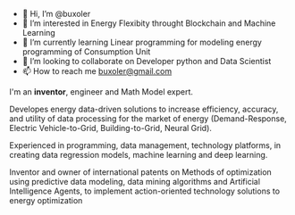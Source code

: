- 👋 Hi, I’m @buxoler
- 👀 I’m interested in Energy Flexibity throught Blockchain and Machine Learning
- 🌱 I’m currently learning Linear programming for modeling energy programming of Consumption Unit
- 💞️ I’m looking to collaborate on Developer python and Data Scientist
- 📫 How to reach me buxoler@gmail.com

<!---
Buxoler/Buxoler is a ✨ special ✨ repository because its `README.md` (this file) appears on your GitHub profile.
You can click the Preview link to take a look at your changes.
--->
I'm an **inventor**, engineer and Math Model expert.

Developes energy data-driven solutions to increase efficiency, accuracy, and utility of data processing for the market of energy (Demand-Response, Electric Vehicle-to-Grid, Building-to-Grid, Neural Grid).

Experienced in programming, data management, technology platforms, in creating data regression models, machine learning and deep learning.

Inventor and owner of international patents on Methods of optimization using predictive data modeling, data mining algorithms and Artificial Intelligence Agents, to implement action-oriented technology solutions to energy optimization

